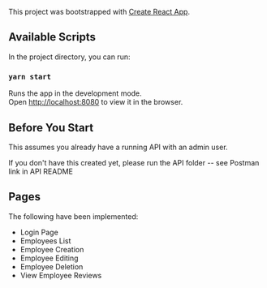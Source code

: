 This project was bootstrapped with [Create React App](https://github.com/facebookincubator/create-react-app).

## Available Scripts

In the project directory, you can run:

### `yarn start`

Runs the app in the development mode.<br>
Open [http://localhost:8080](http://localhost:8080) to view it in the browser.

## Before You Start

This assumes you already have a running API with an admin user.

If you don't have this created yet, please run the API folder -- see Postman link in API README 

## Pages

The following have been implemented:

* Login Page
* Employees List
* Employee Creation
* Employee Editing
* Employee Deletion
* View Employee Reviews


